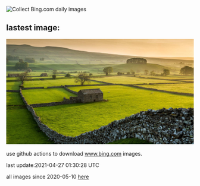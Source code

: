 ![Collect Bing.com daily images](https://github.com/counter2015/bing-daily-images/workflows/Collect%20Bing.com%20daily%20images/badge.svg)
## lastest image:
![](images/Wensleydale.jpg)

use github actions to download www.bing.com images.

last update:2021-04-27 01:30:28 UTC

all images since 2020-05-10 [here](https://github.com/counter2015/bing-daily-images/tree/master/images) 
